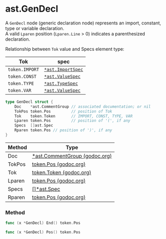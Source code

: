 ast.GenDecl
===========

A `GenDecl` node (generic declaration node) represents an import, constant, type or variable declaration.  
A valid `Lparen` position (`Lparen.Line` > 0) indicates a parenthesized declaration.

Relationship between `Tok` value and Specs element type:

| Tok            | spec                                 |
|----------------|--------------------------------------|
| `token.IMPORT` | [`*ast.ImportSpec`](./ImportSpec.md) |
| `token.CONST`  | [`*ast.ValueSpec`](./ValueSpec.md)   |
| `token.TYPE`   | [`*ast.TypeSpec`](./TypeSpec.md)     |
| `token.VAR`    | [`*ast.ValueSpec`](./ValueSpec.md)   |

```go
type GenDecl struct {
	Doc    *ast.CommentGroup // associated documentation; or nil
	TokPos token.Pos         // position of Tok
	Tok    token.Token       // IMPORT, CONST, TYPE, VAR
	Lparen token.Pos         // position of '(', if any
	Specs  []ast.Spec
	Rparen token.Pos // position of ')', if any
}
```

| Method | Type                                                                   |
|--------|------------------------------------------------------------------------|
| Doc    | [*ast.CommentGroup (godoc.org)](https://godoc.org/go/ast#CommentGroup) |
| TokPos | [token.Pos (godoc.org)](https://godoc.org/go/token#Pos)                |
| Tok    | [token.Token (godoc.org)](https://godoc.org/go/token#Token)            |
| Lparen | [token.Pos (godoc.org)](https://godoc.org/go/token#Pos)                |
| Specs  | [[]*ast.Spec](./Spec.md)                                               |
| Rparen | [token.Pos (godoc.org)](https://godoc.org/go/token#Pos)                |

### Method

```go
func (x *GenDecl) End() token.Pos
```

```go
func (x *GenDecl) Pos() token.Pos
```
